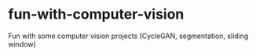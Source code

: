 # fun-with-computer-vision
Fun with some computer vision projects (CycleGAN, segmentation, sliding window)
